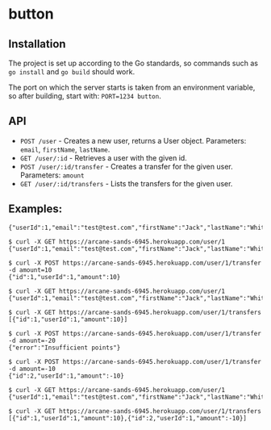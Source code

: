 # button

## Installation

The project is set up according to the Go standards, so commands such as `go install` and `go build` should work.

The port on which the server starts is taken from an environment variable, so after building, start with: `PORT=1234 button`.

## API

 * `POST /user` - Creates a new user, returns a User object. Parameters: `email`, `firstName`, `lastName`.
 * `GET /user/:id` - Retrieves a user with the given id.
 * `POST /user/:id/transfer` - Creates a transfer for the given user. Parameters: `amount`
 * `GET /user/:id/transfers` - Lists the transfers for the given user.

## Examples:

```$ curl -X POST https://arcane-sands-6945.herokuapp.com/user -d email=test@test.com -d firstName=Jack -d lastName=White
{"userId":1,"email":"test@test.com","firstName":"Jack","lastName":"White","points":0}

$ curl -X GET https://arcane-sands-6945.herokuapp.com/user/1
{"userId":1,"email":"test@test.com","firstName":"Jack","lastName":"White","points":0}

$ curl -X POST https://arcane-sands-6945.herokuapp.com/user/1/transfer -d amount=10
{"id":1,"userId":1,"amount":10}

$ curl -X GET https://arcane-sands-6945.herokuapp.com/user/1
{"userId":1,"email":"test@test.com","firstName":"Jack","lastName":"White","points":10}

$ curl -X GET https://arcane-sands-6945.herokuapp.com/user/1/transfers
[{"id":1,"userId":1,"amount":10}]

$ curl -X POST https://arcane-sands-6945.herokuapp.com/user/1/transfer -d amount=-20
{"error":"Insufficient points"}

$ curl -X POST https://arcane-sands-6945.herokuapp.com/user/1/transfer -d amount=-10
{"id":2,"userId":1,"amount":-10}

$ curl -X GET https://arcane-sands-6945.herokuapp.com/user/1
{"userId":1,"email":"test@test.com","firstName":"Jack","lastName":"White","points":0}

$ curl -X GET https://arcane-sands-6945.herokuapp.com/user/1/transfers
[{"id":1,"userId":1,"amount":10},{"id":2,"userId":1,"amount":-10}]


